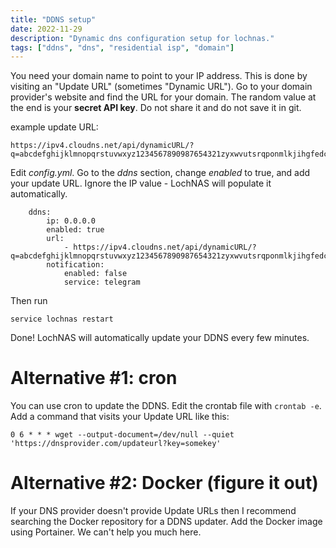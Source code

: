 ```yaml
---
title: "DDNS setup"
date: 2022-11-29
description: "Dynamic dns configuration setup for lochnas."
tags: ["ddns", "dns", "residential isp", "domain"]
---
```


You need your domain name to point to your IP address. This is done by visiting an "Update URL" (sometimes "Dynamic URL"). Go to your domain provider's website and find the URL for your domain. The random value at the end is your **secret API key**. Do not share it and do not save it in git.

example update URL:

```
https://ipv4.cloudns.net/api/dynamicURL/?q=abcdefghijklmnopqrstuvwxyz1234567890987654321zyxwvutsrqponmlkjihgfedcba
```

Edit _config.yml_. Go to the _ddns_ section, change _enabled_ to true, and add your update URL. Ignore the IP value - LochNAS will populate it automatically. 

```
    ddns:
        ip: 0.0.0.0
        enabled: true
        url:
            - https://ipv4.cloudns.net/api/dynamicURL/?q=abcdefghijklmnopqrstuvwxyz1234567890987654321zyxwvutsrqponmlkjihgfedcba
        notification:
            enabled: false
            service: telegram

```

Then run

```
service lochnas restart
```

Done! LochNAS will automatically update your DDNS every few minutes.

# Alternative #1: cron 
You can use cron to update the DDNS. Edit the crontab file with `crontab -e`. Add a command that visits your Update URL like this:

```
0 6 * * * wget --output-document=/dev/null --quiet 'https://dnsprovider.com/updateurl?key=somekey'
```

# Alternative #2: Docker (figure it out)

If your DNS provider doesn't provide Update URLs then I recommend searching the Docker repository for a DDNS updater. Add the Docker image using Portainer. We can't help you much here.
